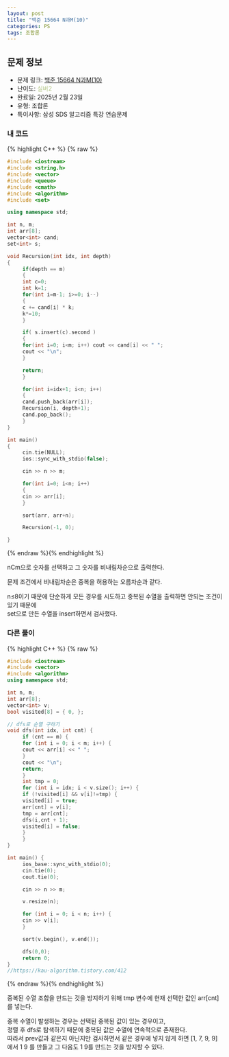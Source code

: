 ```yaml
---
layout: post
title: "백준 15664 N과M(10)"
categories: PS
tags: 조합론
---
```


## 문제 정보
- 문제 링크: [백준 15664 N과M(10)](https://www.acmicpc.net/problem/15664)
- 난이도: <span style="color:#B5C78A">실버2</span>
- 완료일: 2025년 2월 23일
- 유형: 조합론
- 특이사항: 삼성 SDS 알고리즘 특강 연습문제

### 내 코드

{% highlight C++ %} {% raw %}
```C++
#include <iostream>
#include <string.h>
#include <vector>
#include <queue>
#include <cmath>
#include <algorithm>
#include <set>

using namespace std;

int n, m;
int arr[8];
vector<int> cand;
set<int> s;

void Recursion(int idx, int depth)
{
	 if(depth == m)
	 {
	 int c=0;
	 int k=1;
	 for(int i=m-1; i>=0; i--)
	 {
	 c += cand[i] * k;
	 k*=10;
	 }

	 if( s.insert(c).second )
	 {
	 for(int i=0; i<m; i++) cout << cand[i] << " ";
	 cout << "\n";
	 }

	 return;
	 }

	 for(int i=idx+1; i<n; i++)
	 {
	 cand.push_back(arr[i]);
	 Recursion(i, depth+1);
	 cand.pop_back();
	 }
}

int main()
{
	 cin.tie(NULL);
	 ios::sync_with_stdio(false);

	 cin >> n >> m;

	 for(int i=0; i<n; i++)
	 {
	 cin >> arr[i];
	 }

	 sort(arr, arr+n);

	 Recursion(-1, 0);

}
```
{% endraw %}{% endhighlight %}

nCm으로 숫자를 선택하고 그 숫자를 비내림차순으로 출력한다. 

문제 조건에서 비내림차순은 중복을 허용하는 오름차순과 같다.

n≤8이기 때문에 단순하게 모든 경우를 시도하고 중복된 수열을 출력하면 안되는 조건이 있기 때문에  
set으로 만든 수열을 insert하면서 검사했다.  

### 다른 풀이

{% highlight C++ %} {% raw %}
```C++
#include <iostream>
#include <vector>
#include <algorithm>
using namespace std;

int n, m;
int arr[8];
vector<int> v;
bool visited[8] = { 0, };

// dfs로 순열 구하기
void dfs(int idx, int cnt) {
	 if (cnt == m) {
	 for (int i = 0; i < m; i++) {
	 cout << arr[i] << " ";
	 }
	 cout << "\n";
	 return;
	 }
	 int tmp = 0;
	 for (int i = idx; i < v.size(); i++) {
	 if (!visited[i] && v[i]!=tmp) {
	 visited[i] = true;
	 arr[cnt] = v[i];
	 tmp = arr[cnt];
	 dfs(i,cnt + 1);
	 visited[i] = false;
	 }
	 }
}

int main() {
	 ios_base::sync_with_stdio(0);
	 cin.tie(0);
	 cout.tie(0);

	 cin >> n >> m;

	 v.resize(n);

	 for (int i = 0; i < n; i++) {
	 cin >> v[i];
	 }

	 sort(v.begin(), v.end());

	 dfs(0,0);
	 return 0;
}
//https://kau-algorithm.tistory.com/412
```
{% endraw %}{% endhighlight %}

중복된 수열 조합을 만드는 것을 방지하기 위해 tmp 변수에 현재 선택한 값인 arr[cnt]를 넣는다.

중복 수열이 발생하는 경우는 선택된 중복된 값이 있는 경우이고,  
정렬 후 dfs로 탐색하기 때문에 중복된 값은 수열에 연속적으로 존재한다.   
따라서 prev값과 같은지 아닌지만 검사하면서 같은 경우에 넣지 않게 하면 [1, 7, 9, 9]에서 1 9 를 만들고 그 다음도 1 9를 만드는 것을 방지할 수 있다.  

